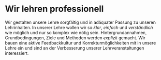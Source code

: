 # Wir lehren professionell
Wir gestalten unsere Lehre sorgfältig und in adäquater Passung zu unseren Lehrinhalten.
In unserer Lehre wollen wir so *klar*, *einfach* und *verständlich* wie möglich und nur so komplex wie nötig sein.
Hintergrundannahmen, Grundbedingungen, Ziele und Methoden werden *explizit* gemacht.
Wir bauen eine aktive Feedbackkultur und Korrekturmöglichkeiten mit in unsere Lehre ein und sind an der Verbesserung unserer Lehrveranstaltungen interessiert.
